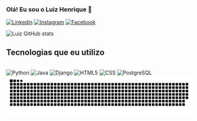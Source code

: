 
### Olá! Eu sou o Luiz Henrique 👋

[![Linkedin](https://img.shields.io/badge/LinkedIn-0077B5?style=for-the-badge&logo=linkedin&logoColor=white)](https://www.linkedin.com/in/luiz-henrique-12938825b/)
[![Instagram](https://img.shields.io/badge/Instagram-E4405F?style=for-the-badge&logo=instagram&logoColor=white)](https://www.instagram.com/luiz_alva04/)
[![Facebook](https://img.shields.io/badge/Facebook-1877F2?style=for-the-badge&logo=facebook&logoColor=white)](https://www.facebook.com/luiz.henriqued.alvarenga?mibextid=JRoKGi)


![Luiz GitHub stats](https://github-readme-stats.vercel.app/api?username=LuizH0412&show_icons=true&theme=radical)


## Tecnologias que eu utilizo

<div style="display: inline-block"><br/>
    <img style="align: center" alt="Python" src="https://img.shields.io/badge/Python-14354C?style=for-the-badge&logo=python&logoColor=white">
    <img style="align: center" alt="Java" src="https://img.shields.io/badge/Java-ED8B00?style=for-the-badge&logo=openjdk&logoColor=white">
    <img style="align: center" alt="Django" src="https://img.shields.io/badge/Django-092E20?style=for-the-badge&logo=django&logoColor=white">
    <img style="align: center" alt="HTML5" src="https://img.shields.io/badge/HTML5-E34F26?style=for-the-badge&logo=html5&logoColor=white">
    <img style="align: center" alt="CSS" src="https://img.shields.io/badge/CSS3-1572B6?style=for-the-badge&logo=css3&logoColor=white">
    <img style="align: center" alt="PostgreSQL" src="https://img.shields.io/badge/PostgreSQL-316192?style=for-the-badge&logo=postgresql&logoColor=white">
</div>

<picture align="center">
  <source media="(prefers-color-scheme: dark)" srcset="https://raw.githubusercontent.com/mari4souza/mari4souza/output/github-contribution-grid-snake-dark.svg">
  <source media="(prefers-color-scheme: light)" srcset="https://raw.githubusercontent.com/mari4souza/mari4souza/output/github-contribution-grid-snake-dark.svg">
  <img align="center" alt="github contribution grid snake animation" src="https://raw.githubusercontent.com/mari4souza/mari4souza/output/github-contribution-grid-snake.svg">
</picture>
